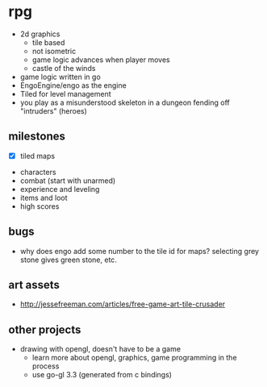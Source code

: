 # rpg

* 2d graphics
  * tile based
  * not isometric
  * game logic advances when player moves
  * castle of the winds
* game logic written in go
* EngoEngine/engo as the engine
* Tiled for level management
* you play as a misunderstood skeleton in a dungeon fending off "intruders" (heroes)

## milestones

* [x] tiled maps
* characters
* combat (start with unarmed)
* experience and leveling
* items and loot
* high scores

## bugs

* why does engo add some number to the tile id for maps? selecting grey stone gives green stone, etc.

## art assets

* http://jessefreeman.com/articles/free-game-art-tile-crusader

## other projects

* drawing with opengl, doesn't have to be a game
  * learn more about opengl, graphics, game programming in the process
  * use go-gl 3.3 (generated from c bindings)
